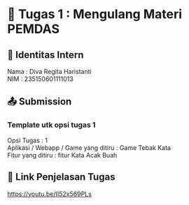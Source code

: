 # 📁 Tugas 1 : Mengulang Materi PEMDAS

## 👤 Identitas Intern
Nama : Diva Regita Haristanti             
NIM  : 235150601111013

## 📤 Submission

### Template utk opsi tugas 1
Opsi Tugas : 1      
Aplikasi / Webapp / Game yang ditiru : Game Tebak Kata     
Fitur yang ditiru : fitur Kata Acak Buah   



## 🔗 Link Penjelasan Tugas

https://youtu.be/II52x569PLs
